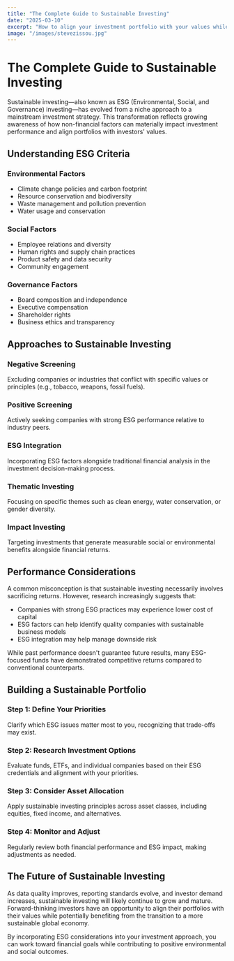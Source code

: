 ```yaml
---
title: "The Complete Guide to Sustainable Investing"
date: "2025-03-10"
excerpt: "How to align your investment portfolio with your values while seeking competitive returns."
image: "/images/stevezissou.jpg"
---
```



# The Complete Guide to Sustainable Investing

Sustainable investing—also known as ESG (Environmental, Social, and Governance) investing—has evolved from a niche approach to a mainstream investment strategy. This transformation reflects growing awareness of how non-financial factors can materially impact investment performance and align portfolios with investors' values.

## Understanding ESG Criteria

### Environmental Factors
- Climate change policies and carbon footprint
- Resource conservation and biodiversity
- Waste management and pollution prevention
- Water usage and conservation

### Social Factors
- Employee relations and diversity
- Human rights and supply chain practices
- Product safety and data security
- Community engagement

### Governance Factors
- Board composition and independence
- Executive compensation
- Shareholder rights
- Business ethics and transparency

## Approaches to Sustainable Investing

### Negative Screening
Excluding companies or industries that conflict with specific values or principles (e.g., tobacco, weapons, fossil fuels).

### Positive Screening
Actively seeking companies with strong ESG performance relative to industry peers.

### ESG Integration
Incorporating ESG factors alongside traditional financial analysis in the investment decision-making process.

### Thematic Investing
Focusing on specific themes such as clean energy, water conservation, or gender diversity.

### Impact Investing
Targeting investments that generate measurable social or environmental benefits alongside financial returns.

## Performance Considerations

A common misconception is that sustainable investing necessarily involves sacrificing returns. However, research increasingly suggests that:

- Companies with strong ESG practices may experience lower cost of capital
- ESG factors can help identify quality companies with sustainable business models
- ESG integration may help manage downside risk

While past performance doesn't guarantee future results, many ESG-focused funds have demonstrated competitive returns compared to conventional counterparts.

## Building a Sustainable Portfolio

### Step 1: Define Your Priorities
Clarify which ESG issues matter most to you, recognizing that trade-offs may exist.

### Step 2: Research Investment Options
Evaluate funds, ETFs, and individual companies based on their ESG credentials and alignment with your priorities.

### Step 3: Consider Asset Allocation
Apply sustainable investing principles across asset classes, including equities, fixed income, and alternatives.

### Step 4: Monitor and Adjust
Regularly review both financial performance and ESG impact, making adjustments as needed.

## The Future of Sustainable Investing

As data quality improves, reporting standards evolve, and investor demand increases, sustainable investing will likely continue to grow and mature. Forward-thinking investors have an opportunity to align their portfolios with their values while potentially benefiting from the transition to a more sustainable global economy.

By incorporating ESG considerations into your investment approach, you can work toward financial goals while contributing to positive environmental and social outcomes.
